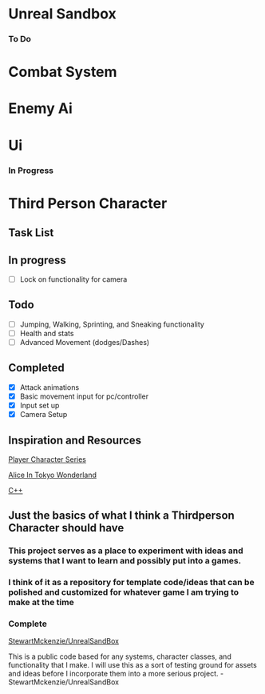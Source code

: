 # Unreal Sandbox

### To Do

# Combat System

# Enemy Ai

# Ui

### In Progress

# Third Person Character

## Task List

## In progress
- [ ] Lock on functionality for camera
## Todo
- [ ] Jumping, Walking, Sprinting, and Sneaking functionality
- [ ] Health and stats
- [ ] Advanced Movement (dodges/Dashes)
## Completed
- [x] Attack animations
- [x] Basic movement input for pc/controller
- [x] Input set up
- [x] Camera Setup

##  **Inspiration and Resources**

[Player Character Series](https://www.youtube.com/playlist?list=PLCeaAi_Ah78SEV2Q-iVuFbe6xOtQYH6sH)

[Alice In Tokyo Wonderland](https://www.youtube.com/playlist?list=PLu0Ww_OgCV1h8FGPr3hHUQTN2C7nTAWRV)

[C++](https://www.youtube.com/playlist?list=PLlrATfBNZ98dudnM48yfGUldqGD0S4FFb)

## **Just the basics of what I think a Thirdperson Character should have**

### **This project serves as a place to experiment with ideas and systems that I want to learn and possibly put into a games.**

###  **I think of it as a repository for template code/ideas that can be polished and customized for whatever game I am trying to make at the time**

### Complete

[StewartMckenzie/UnrealSandBox](https://github.com/StewartMckenzie/UnrealSandBox)

This is a public code based for any systems, character classes, and functionality that I make. I will use this as a sort of testing ground for assets and ideas before I incorporate them into a more serious project. - StewartMckenzie/UnrealSandBox
